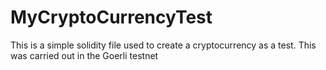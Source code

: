 # MyCryptoCurrencyTest

This is a simple solidity file used to create a cryptocurrency as a test. 
This was carried out in the Goerli testnet